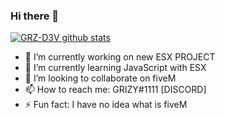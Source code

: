 ### Hi there 👋

[![GRZ-D3V github stats](https://github-readme-stats.vercel.app/api?username=GRZ-D3V)](https://github.com/anuraghazra/github-readme-stats)

- 🔭 I’m currently working on new ESX PROJECT
- 🌱 I’m currently learning JavaScript with ESX
- 👯 I’m looking to collaborate on fiveM
- 📫 How to reach me: GRIZY#1111 [DISCORD]
- ⚡ Fun fact: I have no idea what is fiveM 
